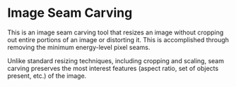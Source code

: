 # Image Seam Carving
This is an image seam carving tool that resizes an image without cropping out entire portions of an image or distorting it. This is accomplished through removing the minimum energy-level pixel seams. 

Unlike standard resizing techniques, including cropping and scaling, seam carving preserves the most interest features (aspect ratio, set of objects present, etc.) of the image.
